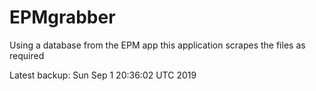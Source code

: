 # EPMgrabber
Using a database from the EPM app this application scrapes the files as required


Latest backup: Sun Sep 1 20:36:02 UTC 2019
